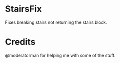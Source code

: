 # StairsFix
Fixes breaking stairs not returning the stairs block.

# Credits
@moderatorman for helping me with some of the stuff.